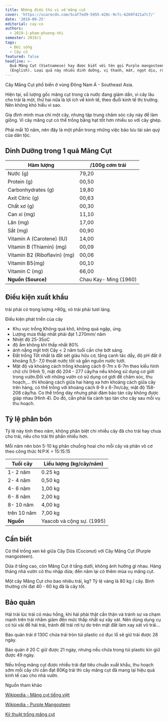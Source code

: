 ```yaml
---
title: Những điều thú vị về măng cụt
cover: 'https://ucarecdn.com/5caf7ed9-5955-420c-9cfc-6269f421a7c7/'
date: '2019-09-25'
editorial: cay-co
authors:
  - 2019-1-pham-phuong-nhi
semester: 2019/1
tags:
  - Đời sống
  - Cây cỏ
featured: false
headline: >-
  Quả Măng Cụt (Vietnamese) hay được biết với tên gọi Purple mangosteen
  (English). Loại quả này nhiều dinh dưỡng, vị thanh, mát, ngọt dịu, rất êm.
---
```

Cây Măng Cụt phổ biến ở vùng Đông Nam Á - Southeast Asia.

Hiện tại, số lượng gốc măng cụt trong cả nước đang giảm dần, vì cây lâu cho trái là một, thứ hai nữa là lợi ích về kinh tế, theo đuổi kinh tế thị trường. Nên không khó hiểu vì sao.

Gia đình mình mua chỉ một cây, nhưng tập trung chăm sóc cây này để làm giống. Vì cây măng cụt có thể trồng bằng hạt tốt hơn nhiều so với cây ghép.

Phải mất 10 năm, nên đây là một phần trong những việc bảo lưu tài sản quý của dân tộc.

## Dinh Dưỡng trong 1 quả Măng Cụt

| Hàm lượng                    | /100g cơm trái        |
| ---------------------------- | --------------------- |
| Nước (g)                     | 79,20                 |
| Protein (g)                  | 00,50                 |
| Carbonhydrates (g)           | 19,80                 |
| Axit Citric (g)              | 00,63                 |
| Chất xơ (g)                  | 00,30                 |
| Can xi (mg)                  | 11,10                 |
| Lân (mg)                     | 17,00                 |
| Sắt (mg)                     | 00,90                 |
| Vitamin A (Carotene) (IU)    | 14,00                 |
| Vitamin B (Thiamin) (mg)     | 00,09                 |
| Vitamin B2 (Riboflavin) (mg) | 00,06                 |
| Vitamin B5(mg)               | 00,10                 |
| Vitamin C (mg)               | 66,00                 |
| **Nguồn (Source)**           | Chau Kay- Ming (1960) |

## Điều kiện xuất khẩu

trái phải có trọng lượng >80g, vỏ trái phải tươi láng.

Điều kiện phát triển của cây

* Khu vực trồng Không quá khô, không quá ngập, úng.
* Lượng mưa thấp nhất phải đạt 1.270mm/ năm
* Nhiệt độ 25-35oC
* độ ẩm không khí thấp nhất 80%
* ánh nắng mặt trời Cây < 2 năm tuổi cần che bớt sáng.
* Đất trồng Tốt nhất là đất sét giàu hữu cơ, tầng canh tác dầy, độ pH đất ở khoảng 5,5- 7,0 thoát nước tốt và gần nguồn nước tưới.
* Mật độ và khoảng cách trồng khoảng cách 6-7m x 6-7m theo kiểu hình chữ chi (Hình 1), mật độ 204 - 277 cây/ha nếu không sử dụng cơ giới trong vườn.Đối với những vườn có sử dụng cơ giới để chăm sóc, thu hoạch,… thì khoảng cách giữa hai hàng xa hơn khoảng cách giữa cây trên hàng, có thể trồng với khoảng cách 8-9 x 6-7m/cây, mật độ 158- 208 cây/ha. Co thể trồng dày nhưng phải đảm bảo tán cây không được giáp nhau (Hình 4). Do đó, cần phải tỉa cành tạo tán cho cây sau mỗi vụ thu hoạch.

## Tỷ lệ phân bón

Tỷ lệ này tính theo năm, không phân biệt chi nhiều cây đã cho trái hay chưa cho trái, nếu cho trái thì phần nhiều hơn.

Mỗi năm nên bón 5-10 kg phân chuồng hoai cho mỗi cây và phân vô cơ theo công thức N:P:K = 15:15:15

| Tuổi cây    | Liều lượng (kg/cây/năm)   |
| ----------- | ------------------------- |
| 1- 2 năm    | 0.25 kg                   |
| 2- 4 năm    | 0,50 kg                   |
| 4- 6 năm    | 1,00 kg                   |
| 6- 8 năm    | 2,00 kg                   |
| 8- 10 năm   | 4,00 kg                   |
| trên 10 năm | 7,00 kg                   |
| **Nguồn**   | Yaacob và cộng sự. (1995) |

## Cần biết

Có thể trồng xen kẽ giữa Cây Dừa (Coconut) với Cây Măng Cụt (Purple mangosteen).

Dừa ở tầng cao, còn Măng Cụt ở tầng dưới, không ảnh hưởng gì nhau. Hàng tháng nhà vườn có thu nhập dừa; đến năm lại có thêm mùa vụ măng cụt.

Một cây Măng Cụt cho bao nhiêu trái, kg? Tỷ lệ vàng là 80 kg / cây. Bình thường chỉ đạt 40 - 60 kg đã là cây tốt.

## Bảo quản

Hái trái lúc trái có màu hồng, khi hái phải thật cẩn thận và tránh sự va chạm mạnh trên trái nhằm giảm đến mức thấp nhất sự xây xát. Nên dùng dụng cụ có túi vải để hái trái, tránh để trái rơi tự do trên mặt đất làm xay xát vỏ trái…

Bảo quản trái ở 130C chứa trái tròn túi plastic có đục lổ sẽ giử trái được 28 ngày.

Bảo quản ở 20 C giữ được 21 ngày, nhưng nếu chứa trong túi plastic kín giữ được 49 ngày.

Nếu trồng măng cụt được nhiều trái đạt tiêu chuẩn xuất khẩu, thu hoạch sớm mỗi cây chỉ cần đạt 80Kg trái thì cây măng cụt đã mang lại hiệu quả kinh tế cao cho nhà vườn.

Nguồn tham khảo

[Wikipedia - Măng cụt tiếng việt](https://vi.wikipedia.org/wiki/Măng_cụt)

[Wikipedia - Purple Mangosteen](https://en.wikipedia.org/wiki/Purple_mangosteen)

[Kỹ thuật trồng măng cụt](https://sites.google.com/site/tailieukn/trong-trot/ky-thuat-trong-mang-cut)
